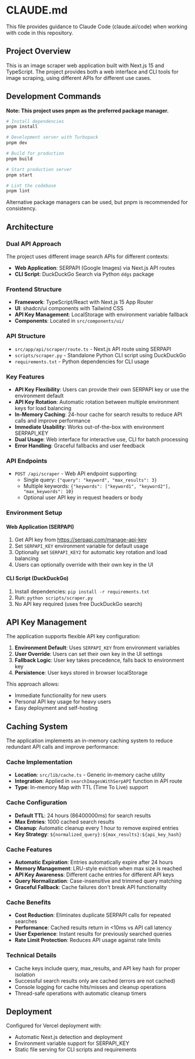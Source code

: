 # CLAUDE.md

This file provides guidance to Claude Code (claude.ai/code) when working with code in this repository.

## Project Overview

This is an image scraper web application built with Next.js 15 and TypeScript. The project provides both a web interface and CLI tools for image scraping, using different APIs for different use cases.

## Development Commands

**Note: This project uses pnpm as the preferred package manager.**

```bash
# Install dependencies
pnpm install

# Development server with Turbopack
pnpm dev

# Build for production
pnpm build

# Start production server
pnpm start

# Lint the codebase
pnpm lint
```

Alternative package managers can be used, but pnpm is recommended for consistency.

## Architecture

### Dual API Approach
The project uses different image search APIs for different contexts:
- **Web Application**: SERPAPI (Google Images) via Next.js API routes
- **CLI Script**: DuckDuckGo Search via Python `ddgs` package

### Frontend Structure
- **Framework**: TypeScript/React with Next.js 15 App Router
- **UI**: shadcn/ui components with Tailwind CSS
- **API Key Management**: LocalStorage with environment variable fallback
- **Components**: Located in `src/components/ui/`

### API Structure
- `src/app/api/scraper/route.ts` - Next.js API route using SERPAPI
- `scripts/scraper.py` - Standalone Python CLI script using DuckDuckGo
- `requirements.txt` - Python dependencies for CLI usage

### Key Features
- **API Key Flexibility**: Users can provide their own SERPAPI key or use the environment default
- **API Key Rotation**: Automatic rotation between multiple environment keys for load balancing
- **In-Memory Caching**: 24-hour cache for search results to reduce API calls and improve performance
- **Immediate Usability**: Works out-of-the-box with environment SERPAPI_KEY
- **Dual Usage**: Web interface for interactive use, CLI for batch processing
- **Error Handling**: Graceful fallbacks and user feedback

### API Endpoints
- `POST /api/scraper` - Web API endpoint supporting:
  - Single query: `{"query": "keyword", "max_results": 3}`
  - Multiple keywords: `{"keywords": ["keyword1", "keyword2"], "max_keywords": 10}`
  - Optional user API key in request headers or body

### Environment Setup

#### Web Application (SERPAPI)
1. Get API key from https://serpapi.com/manage-api-key
2. Set `SERPAPI_KEY` environment variable for default usage
3. Optionally set `SERPAPI_KEY2` for automatic key rotation and load balancing
4. Users can optionally override with their own key in the UI

#### CLI Script (DuckDuckGo)
1. Install dependencies: `pip install -r requirements.txt`
2. Run: `python scripts/scraper.py`
3. No API key required (uses free DuckDuckGo search)

## API Key Management

The application supports flexible API key configuration:

1. **Environment Default**: Uses `SERPAPI_KEY` from environment variables
2. **User Override**: Users can set their own key in the UI settings
3. **Fallback Logic**: User key takes precedence, falls back to environment key
4. **Persistence**: User keys stored in browser localStorage

This approach allows:
- Immediate functionality for new users
- Personal API key usage for heavy users
- Easy deployment and self-hosting

## Caching System

The application implements an in-memory caching system to reduce redundant API calls and improve performance:

### Cache Implementation
- **Location**: `src/lib/cache.ts` - Generic in-memory cache utility
- **Integration**: Applied in `searchImagesWithSerpAPI` function in API route
- **Type**: In-memory Map with TTL (Time To Live) support

### Cache Configuration
- **Default TTL**: 24 hours (86400000ms) for search results
- **Max Entries**: 1000 cached search results
- **Cleanup**: Automatic cleanup every 1 hour to remove expired entries
- **Key Strategy**: `${normalized_query}:${max_results}:${api_key_hash}`

### Cache Features
- **Automatic Expiration**: Entries automatically expire after 24 hours
- **Memory Management**: LRU-style eviction when max size is reached
- **API Key Awareness**: Different cache entries for different API keys
- **Query Normalization**: Case-insensitive and trimmed query matching
- **Graceful Fallback**: Cache failures don't break API functionality

### Cache Benefits
- **Cost Reduction**: Eliminates duplicate SERPAPI calls for repeated searches
- **Performance**: Cached results return in <10ms vs API call latency
- **User Experience**: Instant results for previously searched queries
- **Rate Limit Protection**: Reduces API usage against rate limits

### Technical Details
- Cache keys include query, max_results, and API key hash for proper isolation
- Successful search results only are cached (errors are not cached)
- Console logging for cache hits/misses and cleanup operations
- Thread-safe operations with automatic cleanup timers

## Deployment

Configured for Vercel deployment with:
- Automatic Next.js detection and deployment
- Environment variable support for SERPAPI_KEY
- Static file serving for CLI scripts and requirements